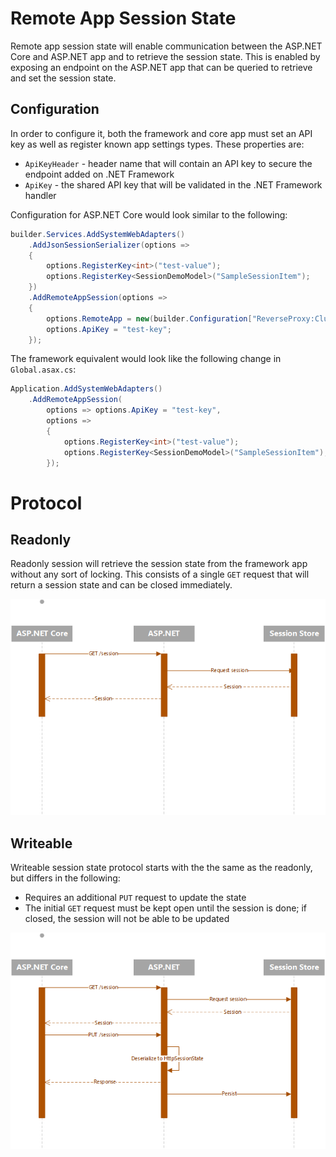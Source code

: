 # Remote App Session State

Remote app session state will enable communication between the ASP.NET Core and ASP.NET app and to retrieve the session state. This is enabled by exposing an endpoint on the ASP.NET app that can be queried to retrieve and set the session state.

## Configuration

In order to configure it, both the framework and core app must set an API key as well as register known app settings types. These properties are:

- `ApiKeyHeader` - header name that will contain an API key to secure the endpoint added on .NET Framework
- `ApiKey` - the shared API key that will be validated in the .NET Framework handler

Configuration for ASP.NET Core would look similar to the following:

```csharp
builder.Services.AddSystemWebAdapters()
    .AddJsonSessionSerializer(options =>
    {        
        options.RegisterKey<int>("test-value");
        options.RegisterKey<SessionDemoModel>("SampleSessionItem");
    })
    .AddRemoteAppSession(options =>
    {
        options.RemoteApp = new(builder.Configuration["ReverseProxy:Clusters:fallbackCluster:Destinations:fallbackApp:Address"]);
        options.ApiKey = "test-key";
    });
```

The framework equivalent would look like the following change in `Global.asax.cs`:

```csharp
Application.AddSystemWebAdapters()
    .AddRemoteAppSession(
        options => options.ApiKey = "test-key",
        options =>
        {
            options.RegisterKey<int>("test-value");
            options.RegisterKey<SessionDemoModel>("SampleSessionItem");
        });
```
# Protocol

## Readonly
Readonly session will retrieve the session state from the framework app without any sort of locking. This consists of a single `GET` request that will return a session state and can be closed immediately.

![Readonly protocol](./readonly-remote-session.png)

## Writeable

Writeable session state protocol starts with the the same as the readonly, but differs in the following:

- Requires an additional `PUT` request to update the state
- The initial `GET` request must be kept open until the session is done; if closed, the session will not be able to be updated

![Writeable protocl](writeable-remote-session.png)